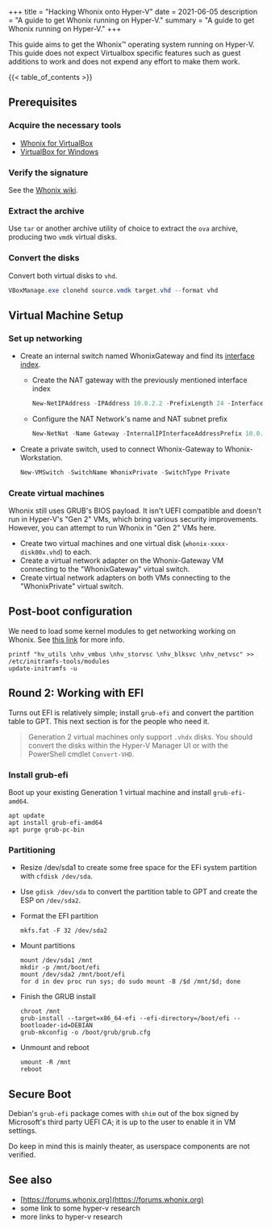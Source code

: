 +++
title = "Hacking Whonix onto Hyper-V"
date = 2021-06-05
description = "A guide to get Whonix running on Hyper-V."
summary = "A guide to get Whonix running on Hyper-V."
+++

This guide aims to get the Whonix™ operating system running on Hyper-V. This
guide does not expect Virtualbox specific features such as guest additions to
work and does not expend any effort to make them work.

{{< table_of_contents >}}

## Prerequisites

### Acquire the necessary tools

*   [Whonix for VirtualBox](https://www.whonix.org/wiki/VirtualBox)
*   [VirtualBox for Windows](https://www.virtualbox.org/wiki/Downloads)

### Verify the signature

See the [Whonix wiki](https://www.whonix.org/wiki/Verify_the_Whonix_images).

### Extract the archive

Use `tar` or another archive utility of choice to extract the `ova` archive,
producing two `vmdk` virtual disks.

### Convert the disks

Convert both virtual disks to `vhd`.

```powershell
VBoxManage.exe clonehd source.vmdk target.vhd --format vhd
```

## Virtual Machine Setup

### Set up networking

*   Create an internal switch named WhonixGateway and find its
    [interface index](https://docs.microsoft.com/en-us/virtualization/hyper-v-on-windows/user-guide/setup-nat-network#create-a-nat-virtual-network).
    *   Create the NAT gateway with the previously mentioned interface index

        ```powershell
        New-NetIPAddress -IPAddress 10.0.2.2 -PrefixLength 24 -InterfaceIndex <ifIndex>
        ```
    *   Configure the NAT Network's name and NAT subnet prefix

        ```powershell
        New-NetNat -Name Gateway -InternalIPInterfaceAddressPrefix 10.0.2.0/24
        ```
*   Create a private switch, used to connect Whonix-Gateway to Whonix-Workstation.

    ```powershell
    New-VMSwitch -SwitchName WhonixPrivate -SwitchType Private
    ```

### Create virtual machines

Whonix still uses GRUB's BIOS payload. It isn't UEFI compatible and doesn't run
in Hyper-V's "Gen 2" VMs, which bring various security improvements. However,
you can attempt to run Whonix in "Gen 2" VMs here.

*   Create two virtual machines and one virtual disk (`whonix-xxxx-disk00x.vhd`)
    to each.
*   Create a virtual network adapter on the Whonix-Gateway VM connecting to the
    "WhonixGateway" virtual switch.
*   Create virtual network adapters on both VMs connecting to the "WhonixPrivate"
    virtual switch.

## Post-boot configuration

We need to load some kernel modules to get networking working on Whonix. See
[this link](https://blog.jitdor.com/2020/02/08/enable-hyper-v-integration-services-for-your-ubuntu-guest-vms/)
for more info.

```shell
printf "hv_utils \nhv_vmbus \nhv_storvsc \nhv_blksvc \nhv_netvsc" >> /etc/initramfs-tools/modules
update-initramfs -u
```

## Round 2: Working with EFI

Turns out EFI is relatively simple; install `grub-efi` and convert the partition
table to GPT. This next section is for the people who need it.

>   Generation 2 virtual machines only support `.vhdx` disks. You should convert
>   the disks within the Hyper-V Manager UI or with the PowerShell cmdlet
>   `Convert-VHD`.

### Install grub-efi

Boot up your existing Generation 1 virtual machine and install `grub-efi-amd64`.

```shell
apt update
apt install grub-efi-amd64
apt purge grub-pc-bin
```

### Partitioning

*   Resize /dev/sda1 to create some free space for the EFi system partition with `cfdisk /dev/sda`.
*   Use `gdisk /dev/sda` to convert the partition table to GPT and create the ESP on `/dev/sda2`.
*   Format the EFI partition

    ```shell
    mkfs.fat -F 32 /dev/sda2
    ```
*   Mount partitions

    ```shell
    mount /dev/sda1 /mnt
    mkdir -p /mnt/boot/efi
    mount /dev/sda2 /mnt/boot/efi
    for d in dev proc run sys; do sudo mount -B /$d /mnt/$d; done
    ```
*   Finish the GRUB install

    ```shell
    chroot /mnt
    grub-install --target=x86_64-efi --efi-directory=/boot/efi --bootloader-id=DEBIAN
    grub-mkconfig -o /boot/grub/grub.cfg
    ```

*   Unmount and reboot

    ```shell
    umount -R /mnt
    reboot
    ```

## Secure Boot

Debian's `grub-efi` package comes with `shim` out of the box signed by Microsoft's third
party UEFI CA; it is up to the user to enable it in VM settings.

Do keep in mind this is mainly theater, as userspace components are not verified.

## See also

*   [https://forums.whonix.org](https://forums.whonix.org)
*   some link to some hyper-v research
*   more links to hyper-v research
